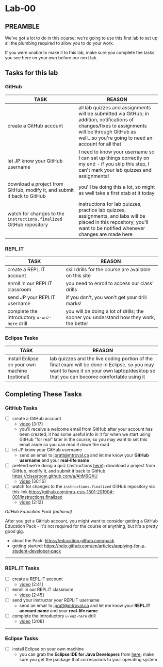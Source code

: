 # Lab-00

## PREAMBLE

We've got a lot to do in this course; we're going to use this first lab to set up all the plumbing required to allow you to do your work.

If you were unable to make it to this lab, make sure you complete the tasks you see here on your own before our next lab.

## Tasks for this lab

### GitHub

| TASK                                                                    | REASON                                                                                                                                                                                                    |
| ----------------------------------------------------------------------- | --------------------------------------------------------------------------------------------------------------------------------------------------------------------------------------------------------- |
| create a GitHub account                                                 | all lab quizzes and assignments will be submitted via GitHub; in addition, notifications of changes/fixes to assignments will be through GitHub as well...so you're going to need an account for all that |
| let JP know your GitHub username                                        | I need to know your username so I can set up things correctly on my end - if you skip this step, I can't mark your lab quizzes and assignments!                                                           |
| download a project from GitHub, modify it, and submit it back to GitHub | you'll be doing this a lot, so might as well take a first stab at it today                                                                                                                                |
| watch for changes to the `instructions.finalized` GitHub repository     | instructions for lab quizzes, practice lab quizzes, assignments, and labs will be placed in this repository; you'll want to be notified whenever changes are made here                                    |

### <span>REPL.IT</span>

| TASK                                         | REASON                                                                                 |
| -------------------------------------------- | -------------------------------------------------------------------------------------- |
| create a REPL.IT account                     | skill drills for the course are available on this site                                 |
| enroll in our REPLIT classroom               | you need to enroll to access our class' drills                                         |
| send JP your REPLIT username                 | if you don't, you won't get your drill marks!                                          |
| complete the introductory `u-wuz-here` drill | you will be doing a lot of drills; the sooner you understand how they work, the better |

### Eclipse Tasks

| TASK                                           | REASON                                                                                                                                                                               |
| ---------------------------------------------- | ------------------------------------------------------------------------------------------------------------------------------------------------------------------------------------ |
| install Eclipse on your own machine (optional) | lab quizzes and the live coding portion of the final exam will be done in Eclipse, so you may want to have it on your own laptop/desktop so that you can become comfortable using it |

## Completing These Tasks

### GitHub Tasks

- [ ] create a GitHub account
  - [video](https://drive.google.com/open?id=1eJ9WZjGlJajLphs8rukuK1xp9xGW5E0_) [3:17]
  - you'll receive a welcome email from GitHub after your account has been created; it has some useful info in it for when we start using GitHub "for real" later in the course, so you may want to set this email aside so you can read it down the road
- [ ] let JP know your GitHub username
  - send an email to jpratt@mtroyal.ca and let me know your **GitHub username** and your **real-life name**
- [ ] pretend we're doing a quiz (instructions [here](https://github.com/mru-csis-1501-201904-001/instructions.finalized/blob/master/lab.quizzes/quiz-00-practice-start.md)): download a project from GitHub, modify it, and submit it back to GitHub <https://classroom.github.com/a/AltM9GXU>
  - [video](#) [30:16]
- [ ] watch for changes to the `instructions.finalized` GitHub repository via this link <https://github.com/mru-csis-1501-201904-001/instructions.finalized>
  - [video](https://drive.google.com/open?id=1mG9_7YPiC-xg3brQBVoCztHnqSoNLBOp) [2:12]

_GitHub Education Pack (optional)_

After you get a GitHub account, you might want to consider getting a GitHub Education Pack - it's not required for the course or anything, but it's a pretty good gig.

- about the Pack: <https://education.github.com/pack>
- getting started: <https://help.github.com/en/articles/applying-for-a-student-developer-pack>

---

### REPL.IT Tasks

- [ ] create a REPL.IT account
  - [video](https://drive.google.com/file/d/16SS89YnKkMRDja8P08-PQu3jVwf4xF8H/view?usp=sharing) [2:41]
- [ ] enroll in our REPLIT classroom
  - [video](https://drive.google.com/open?id=1qYii4YlElcRmfMYSlzDxhFPmaVryVrKr) [2:45]
- [ ] send your instructor your REPLIT username
  - send an email to jpratt@mtroyal.ca and let me know your **REPL.IT account name** and your **real-life name**
- [ ] complete the introductory `u-wuz-here` drill
  - [video](https://drive.google.com/open?id=1NjWYvf_l842AZfOyhN5ZZsaLUxBEr6CO) [3:08]

---

### Eclipse Tasks

- [ ] install Eclipse on your own machine
  - you can grab the **Eclipse IDE for Java Developers** from [here](https://www.eclipse.org/downloads/packages/release/2019-06/r/eclipse-ide-java-developers); make sure you get the package that corresponds to your operating system
